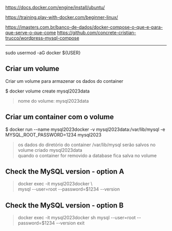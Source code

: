 

https://docs.docker.com/engine/install/ubuntu/

https://training.play-with-docker.com/beginner-linux/


https://imasters.com.br/banco-de-dados/docker-compose-o-que-e-para-que-serve-o-que-come
https://github.com/concrete-cristian-trucco/wordpress-mysql-compose






---------------------------------------------------------  

sudo usermod -aG docker ${USER}


## Criar um volume

Criar um volume para armazenar os dados do container  

$ docker volume create mysql2023data  

> nome do volume: mysql2023data   



## Criar um container com o volume

$ docker run --name mysql2023docker -v mysql2023data:/var/lib/mysql -e MYSQL_ROOT_PASSWORD=1234 mysql2023  

> os dados do diretório do container /var/lib/mysql serão salvos no volume criado mysql2023data    
> quando o container for removido a database fica salva no volume  





## Check the MySQL version - option A

> docker exec -it mysql2023docker \  
> mysql --user=root --password=$1234 --version  



## Check the MySQL version  - option B

> docker exec -it mysql2023docker sh
> mysql --user=root --password=$1234 --version
> exit  

